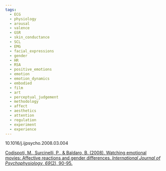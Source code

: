 ```yaml
---
tags:
  - ECG
  - physiology
  - arousal
  - valence
  - GSR
  - skin_conductance
  - SCL
  - EMG
  - facial_expressions
  - gender
  - HR
  - RSA
  - positive_emotions
  - emotion
  - emotion_dynamics
  - embodied
  - film
  - art
  - perceptual_judgement
  - methodology
  - affect
  - aesthetics
  - attention
  - regulation
  - experiment
  - experience
---
```


10.1016/j.ijpsycho.2008.03.004

[Codispoti, M., Surcinelli, P., & Baldaro, B. (2008). Watching emotional movies: Affective reactions and gender differences. _International Journal of Psychophysiology_, _69_(2), 90-95.](https://www.sciencedirect.com/science/article/pii/S0167876008000767?casa_token=I2jiS60O_7AAAAAA:cn1iinpKaFjyUfkvkMiyEWgVhFBXkyNTi5KplqdKH6DMA0Xwq89-gOt_PJoXhvchRINh7_p2lg)